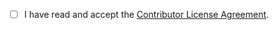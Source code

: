 * [ ] I have read and accept the [Contributor License Agreement](https://github.com/almarklein/timetagger/blob/main/CLA.md).
